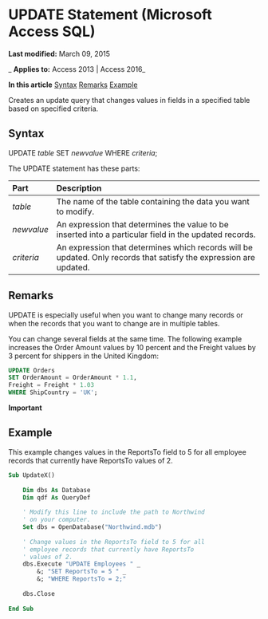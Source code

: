 
# UPDATE Statement (Microsoft Access SQL)

 **Last modified:** March 09, 2015

 _ **Applies to:** Access 2013 | Access 2016_

 **In this article**
[Syntax](#sectionSection0)
[Remarks](#sectionSection1)
[ Example](#sectionSection2)


Creates an update query that changes values in fields in a specified table based on specified criteria.

## Syntax
<a name="sectionSection0"> </a>

UPDATE  _table_ SET _newvalue_ WHERE _criteria_;

The UPDATE statement has these parts:



|**Part**|**Description**|
|:-----|:-----|
| _table_|The name of the table containing the data you want to modify.|
| _newvalue_|An expression that determines the value to be inserted into a particular field in the updated records.|
| _criteria_|An expression that determines which records will be updated. Only records that satisfy the expression are updated.|

## Remarks
<a name="sectionSection1"> </a>

UPDATE is especially useful when you want to change many records or when the records that you want to change are in multiple tables.

You can change several fields at the same time. The following example increases the Order Amount values by 10 percent and the Freight values by 3 percent for shippers in the United Kingdom:




```sql
UPDATE Orders 
SET OrderAmount = OrderAmount * 1.1, 
Freight = Freight * 1.03 
WHERE ShipCountry = 'UK';
```


 **Important**  


## Example
<a name="sectionSection2"> </a>

This example changes values in the ReportsTo field to 5 for all employee records that currently have ReportsTo values of 2.


```vb
Sub UpdateX() 
 
    Dim dbs As Database 
    Dim qdf As QueryDef 
 
    ' Modify this line to include the path to Northwind 
    ' on your computer. 
    Set dbs = OpenDatabase("Northwind.mdb") 
     
    ' Change values in the ReportsTo field to 5 for all  
    ' employee records that currently have ReportsTo  
    ' values of 2. 
    dbs.Execute "UPDATE Employees " _ 
        &; "SET ReportsTo = 5 " _ 
        &; "WHERE ReportsTo = 2;" 
         
    dbs.Close 
 
End Sub
```

